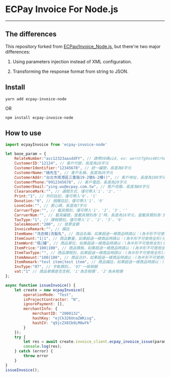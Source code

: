 # ECPay Invoice For Node.js

---

## The differences

This repository forked from [ECPay/Invoice_Node.js](https://github.com/ECPay/Invoice_Node.js), but there're two major differences:

1. Using parameters injection instead of XML configuration.  

2. Transforming the response format from string to JSON.

## Install

    yarn add ecpay-invoice-node

  OR  

    npm install ecpay-invoice-node

## How to use

```javascript
import ecpayInvoice from 'ecpay-invoice-node'

let base_param = {
    RelateNumber:"asc12323aasddFY", // 請帶30碼uid, ex: werntfg9os48trhw34etrwerh8ew2r
    CustomerID:"12124", // 客戶代號，長度為20字元
    CustomerIdentifier:"12345678", // 統一編號，長度為8字元
    CustomerName:"綠先生", // 客戶名稱，長度為20字元
    CustomerAddr:"台北市南港區三重路19-2號6-2樓()", // 客戶地址，長度為100字元
    CustomerPhone:"0912345678", // 客戶電話，長度為20字元
    CustomerEmail:"ying.wu@ecpay.com.tw", // 客戶信箱，長度為80字元
    ClearanceMark:"", // 通關方式，僅可帶入'1'、'2'、''
    Print:"1", // 列印註記，僅可帶入'0'、'1'
    Donation:"0", // 捐贈註記，僅可帶入'1'、'0'
    LoveCode:"", // 愛心碼，長度為7字元
    CarruerType:"", // 載具類別，僅可帶入'1'、'2'、'3'、''
    CarruerNum:"", // 載具編號，當載具類別為'2'時，長度為16字元，當載具類別為'3'時，長度為7字元
    TaxType:"1", // 課稅類別，僅可帶入'1'、'2'、'3'、'9'
    SalesAmount:"200", // 發票金額
    InvoiceRemark:"", // 備註
    ItemName:"洗衣精|洗髮乳", // 商品名稱，如果超過一樣商品時請以｜(為半形不可使用全形)分隔
    ItemCount:"1|1", // 商品數量，如果超過一樣商品時請以｜(為半形不可使用全形)分隔
    ItemWord:"瓶|罐", // 商品單位，如果超過一樣商品時請以｜(為半形不可使用全形)分隔
    ItemPrice:"100|100", // 商品價格，如果超過一樣商品時請以｜(為半形不可使用全形)分隔
    ItemTaxType:"", // 商品課稅別，如果超過一樣商品時請以｜(為半形不可使用全形)分隔，如果TaxType為9請帶值，其餘為空
    ItemAmount:"100|100", // 商品合計，如果超過一樣商品時請以｜(為半形不可使用全形)分隔
    ItemRemark:"test item|test item", // 商品備註，如果超過一樣商品時請以｜(為半形不可使用全形)分隔
    InvType:"07", // 字軌類別，、'07'一般稅額
    vat:"1" // 商品單價是否含稅，'1'為含稅價'、'2'為未稅價
};

async function issueInvoice() {
    let create = new ecpayInvoice({
        operationMode: "Test",
        isProjectContractor: "N",
        ignorePayment: [],
        merchantInfo: {
            merchantID: "2000132",
            hashKey: "ejCk326UnaZWKisg",
            hashIV: "q9jcZX8Ib9LM8wYk"
        }
    });
    try {
        let res = await create.invoice_client.ecpay_invoice_issue(parameters = base_param);
        console.log(res);
    } catch (error) {
        throw error
    }
}
issueInvoice();
```

